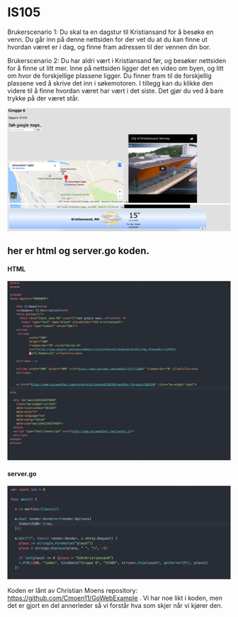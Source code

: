 # IS105
Brukerscenario 1: 
Du skal ta en dagstur til Kristiansand for å besøke en venn. Du går inn på denne nettsiden for der vet du at du kan finne ut hvordan været er i dag, og finne fram adressen til der vennen din bor. 

Brukerscenario 2:
Du har aldri vært i Kristiansand før, og besøker nettsiden for å finne ut litt mer. Inne på nettsiden ligger det en video om byen, og litt om hvor de forskjellige plassene ligger. Du finner fram til de forskjellig plassene ved å skrive det inn i søkemotoren. I tillegg kan du klikke den videre til å finne hvordan været har vært i det siste. Det gjør du ved å bare trykke på der været står.


![](https://github.com/Daddyslittlegirls/IS105/blob/Andrea/ICA05/Bilder/Nettside%20del%201.png)
![](https://github.com/Daddyslittlegirls/IS105/blob/Andrea/ICA05/Bilder/Nettside%20del%202.png)


## her er html og server.go koden. 

#### HTML

![](https://github.com/Daddyslittlegirls/IS105/blob/master/ICA05/templates/kode.png)


#### server.go

![](https://github.com/Daddyslittlegirls/IS105/blob/master/ICA05/templates/kode2.png)

Koden er lånt av Christian Moens repository: https://github.com/Cmoen11/GoWebExample . 
Vi har noe likt i koden, men det er gjort en del annerleder så vi forstår hva som skjer når vi kjører den. 
